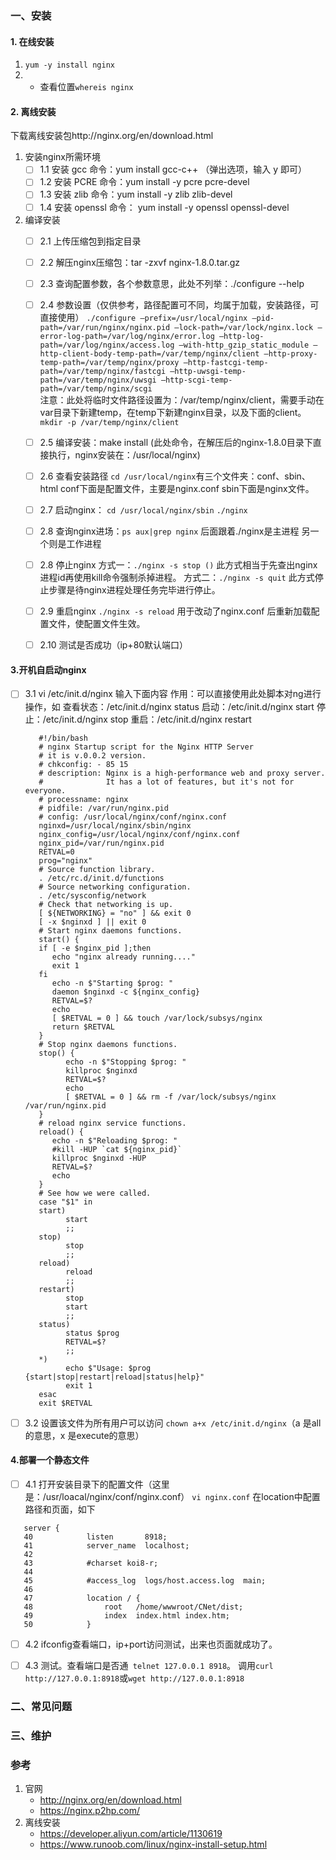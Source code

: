 ### 一、安装
#### 1. 在线安装
1. `yum -y install nginx`
2. * 查看位置`whereis nginx`
#### 2. 离线安装
下载离线安装包http://nginx.org/en/download.html 
1. 安装nginx所需环境
    - [ ]  1.1 安装 gcc
    命令：yum install gcc-c++
    （弹出选项，输入 y 即可）
   - [ ]  1.2 安装 PCRE
    命令：yum install -y pcre pcre-devel
   - [ ]  1.3 安装 zlib
    命令：yum install -y zlib zlib-devel
   - [ ]  1.4 安装 openssl
    命令： yum install -y openssl openssl-devel
2. 编译安装
   - [ ] 2.1 上传压缩包到指定目录
   - [ ] 2.2 解压nginx压缩包：tar -zxvf nginx-1.8.0.tar.gz
   - [ ] 2.3 查询配置参数，各个参数意思，此处不列举：./configure --help
   - [ ] 2.4 参数设置（仅供参考，路径配置可不同，均属于加载，安装路径，可直接使用）
   `./configure
   –prefix=/usr/local/nginx
   –pid-path=/var/run/nginx/nginx.pid
   –lock-path=/var/lock/nginx.lock
   –error-log-path=/var/log/nginx/error.log
   –http-log-path=/var/log/nginx/access.log
   –with-http_gzip_static_module
   –http-client-body-temp-path=/var/temp/nginx/client
   –http-proxy-temp-path=/var/temp/nginx/proxy
   –http-fastcgi-temp-path=/var/temp/nginx/fastcgi
   –http-uwsgi-temp-path=/var/temp/nginx/uwsgi
   –http-scgi-temp-path=/var/temp/nginx/scgi`
<br/>注意：此处将临时文件路径设置为：/var/temp/nginx/client，需要手动在var目录下新建temp，在temp下新建nginx目录，以及下面的client。`mkdir -p /var/temp/nginx/client`

   - [ ] 2.5 编译安装：make install (此处命令，在解压后的nginx-1.8.0目录下直接执行，nginx安装在：/usr/local/nginx)
   - [ ] 2.6 查看安装路径
   `cd /usr/local/nginx`有三个文件夹：conf、sbin、html
   conf下面是配置文件，主要是nginx.conf
   sbin下面是nginx文件。
   - [ ] 2.7 启动nginx：
   `cd /usr/local/nginx/sbin`
   `./nginx`
    - [ ] 2.8 查询nginx进场：`ps aux|grep nginx`
   后面跟着./nginx是主进程
   另一个则是工作进程
    - [ ] 2.8 停止nginx
   方式一：`./nginx -s stop ()`
   此方式相当于先查出nginx进程id再使用kill命令强制杀掉进程。
   方式二：`./nginx -s quit`
   此方式停止步骤是待nginx进程处理任务完毕进行停止。
   - [ ] 2.9 重启nginx
   `./nginx -s reload`
   用于改动了nginx.conf 后重新加载配置文件，使配置文件生效。
   - [ ] 2.10 测试是否成功（ip+80默认端口）
  #### 3.开机自启动nginx
 - [ ] 3.1 vi /etc/init.d/nginx 输入下面内容
   作用：可以直接使用此处脚本对ng进行操作，如
   查看状态：/etc/init.d/nginx status
   启动：/etc/init.d/nginx start
   停止：/etc/init.d/nginx stop
   重启：/etc/init.d/nginx restart
   ```
      #!/bin/bash
      # nginx Startup script for the Nginx HTTP Server
      # it is v.0.0.2 version.
      # chkconfig: - 85 15
      # description: Nginx is a high-performance web and proxy server.
      #              It has a lot of features, but it's not for everyone.
      # processname: nginx
      # pidfile: /var/run/nginx.pid
      # config: /usr/local/nginx/conf/nginx.conf
      nginxd=/usr/local/nginx/sbin/nginx
      nginx_config=/usr/local/nginx/conf/nginx.conf
      nginx_pid=/var/run/nginx.pid
      RETVAL=0
      prog="nginx"
      # Source function library.
      . /etc/rc.d/init.d/functions
      # Source networking configuration.
      . /etc/sysconfig/network
      # Check that networking is up.
      [ ${NETWORKING} = "no" ] && exit 0
      [ -x $nginxd ] || exit 0
      # Start nginx daemons functions.
      start() {
      if [ -e $nginx_pid ];then
         echo "nginx already running...."
         exit 1
      fi
         echo -n $"Starting $prog: "
         daemon $nginxd -c ${nginx_config}
         RETVAL=$?
         echo
         [ $RETVAL = 0 ] && touch /var/lock/subsys/nginx
         return $RETVAL
      }
      # Stop nginx daemons functions.
      stop() {
            echo -n $"Stopping $prog: "
            killproc $nginxd
            RETVAL=$?
            echo
            [ $RETVAL = 0 ] && rm -f /var/lock/subsys/nginx /var/run/nginx.pid
      }
      # reload nginx service functions.
      reload() {
         echo -n $"Reloading $prog: "
         #kill -HUP `cat ${nginx_pid}`
         killproc $nginxd -HUP
         RETVAL=$?
         echo
      }
      # See how we were called.
      case "$1" in
      start)
            start
            ;;
      stop)
            stop
            ;;
      reload)
            reload
            ;;
      restart)
            stop
            start
            ;;
      status)
            status $prog
            RETVAL=$?
            ;;
      *)
            echo $"Usage: $prog {start|stop|restart|reload|status|help}"
            exit 1
      esac
      exit $RETVAL
   ```
  - [ ] 3.2 设置该文件为所有用户可以访问
   `chown a+x /etc/init.d/nginx`（a 是all的意思，x 是execute的意思）
   #### 4.部署一个静态文件
  - [ ] 4.1 打开安装目录下的配置文件（这里是：/usr/loacal/nginx/conf/nginx.conf）
  `vi nginx.conf`
   在location中配置路径和页面，如下
   ```
      server {
      40	        listen       8918;
      41	        server_name  localhost;
      42	
      43	        #charset koi8-r;
      44	
      45	        #access_log  logs/host.access.log  main;
      46	
      47	        location / {
      48	            root   /home/wwwroot/CNet/dist;
      49	            index  index.html index.htm;
      50	        }
   ```
 - [ ] 4.2 ifconfig查看端口，ip+port访问测试，出来也页面就成功了。
 - [ ] 4.3 测试。查看端口是否通` telnet 127.0.0.1 8918`。
  调用`curl http://127.0.0.1:8918`或`wget http://127.0.0.1:8918`


### 二、常见问题

### 三、维护

### 参考
1. 官网
   - http://nginx.org/en/download.html
   - https://nginx.p2hp.com/
2. 离线安装
   - https://developer.aliyun.com/article/1130619
   - https://www.runoob.com/linux/nginx-install-setup.html